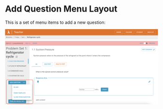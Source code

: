 # Add Question Menu Layout

This is a set of menu items to add a new question:

![Screenshot](screenshots/AddQuestionMenuLayout.jpg)